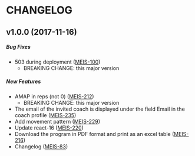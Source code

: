 # CHANGELOG

##  v1.0.0 (2017-11-16)

##### Bug Fixes

*  503 during deployment ([MEIS-100](https://jira.kingmuffin.com/browse/MEIS-100))
    - BREAKING CHANGE: this major version

##### New Features

*  AMAP in reps (not 0) ([MEIS-212](https://jira.kingmuffin.com/browse/MEIS-212))
    - BREAKING CHANGE: this major version
*  The email of the invited coach is displayed under the field Email in the coach profile ([MEIS-235](https://jira.kingmuffin.com/browse/MEIS-235))
*  Add movement pattern ([MEIS-229](https://jira.kingmuffin.com/browse/MEIS-229))
*  Update react-16 ([MEIS-220](https://jira.kingmuffin.com/browse/MEIS-220))
*  Download the program in PDF format and print as an excel table ([MEIS-216](https://jira.kingmuffin.com/browse/MEIS-216))
*  Changelog ([MEIS-83](https://jira.kingmuffin.com/browse/MEIS-83))
